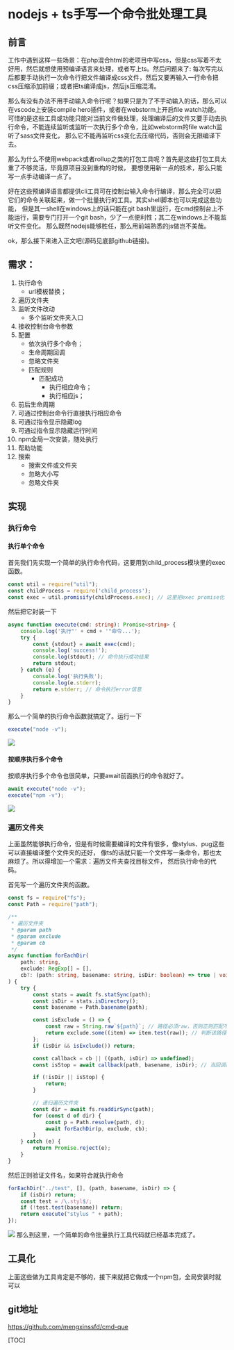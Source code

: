 # nodejs + ts手写一个命令批处理工具

## 前言

工作中遇到这样一些场景：在php混合html的老项目中写css，但是css写着不太好用，然后就想使用预编译语言来处理，或者写上ts。然后问题来了:
每次写完以后都要手动执行一次命令行把文件编译成css文件，然后又要再输入一行命令把css压缩添加前缀；或者把ts编译成js，然后js压缩混淆。

那么有没有办法不用手动输入命令行呢？如果只是为了不手动输入的话，那么可以在vscode上安装compile hero插件，或者在webstorm上开启file watch功能。
可惜的是这些工具或功能只能对当前文件做处理，处理编译后的文件又要手动去执行命令，不能连续监听或监听一次执行多个命令，比如webstorm的file watch监听了sass文件变化，
那么它不能再监听css变化去压缩代码，否则会无限编译下去。

那么为什么不使用webpack或者rollup之类的打包工具呢？首先是这些打包工具太重了不够灵活，毕竟原项目没到重构的时候， 要想使用新一点的技术，那么只能写一点手动编译一点了。

好在这些预编译语言都提供cli工具可在控制台输入命令行编译，那么完全可以把它们的命令关联起来，做一个批量执行的工具。其实shell脚本也可以完成这些功能， 但是其一shell在windows上的话只能在git
bash里运行，在cmd控制台上不能运行，需要专门打开一个git bash，少了一点便利性；其二在windows上不能监听文件变化。 那么既然nodejs能够胜任，那么用前端熟悉的js做岂不美哉。

ok，那么接下来进入正文吧(源码见底部github链接)。
## 需求：
1. 执行命令
   - url模板替换；
1. 遍历文件夹
1. 监听文件改动
   - 多个监听文件夹入口
1. 接收控制台命令参数
1. 配置
   - 依次执行多个命令；
   - 生命周期回调
   - 忽略文件夹
   - 匹配规则
      - 匹配成功
         - 执行相应命令；
         - 执行相应js；
1. 前后生命周期
1. 可通过控制台命令行直接执行相应命令
1. 可通过指令显示隐藏log
1. 可通过指令显示隐藏运行时间
1. npm全局一次安装，随处执行
1. 帮助功能
1. 搜索
   - 搜索文件或文件夹
   - 忽略大小写
   - 忽略文件夹
## 实现
### 执行命令
#### 执行单个命令
首先我们先实现一个简单的执行命令代码，这要用到child_process模块里的exec函数。

```ts
const util = require("util");
const childProcess = require('child_process');
const exec = util.promisify(childProcess.exec); // 这里把exec promise化
```
然后把它封装一下

```ts
async function execute(cmd: string): Promise<string> {
    console.log('执行"' + cmd + '"命令...');
    try {
        const {stdout} = await exec(cmd);
        console.log('success!');
        console.log(stdout); // 命令执行成功结果
        return stdout;
    } catch (e) {
        console.log('执行失败');
        console.log(e.stderr);
        return e.stderr; // 命令执行error信息
    }
}
```

那么一个简单的执行命令函数就搞定了。运行一下

```ts
execute("node -v");
```
![](https://cdn.jsdelivr.net/gh/mengxinssfd/imgBase@main/img/20210214223223.png)
#### 按顺序执行多个命令
按顺序执行多个命令也很简单，只要await前面执行的命令就好了。
```ts
await execute("node -v");
execute("npm -v");
```
![](https://cdn.jsdelivr.net/gh/mengxinssfd/imgBase@main/img/20210214225117.png)
### 遍历文件夹

上面虽然能够执行命令，但是有时候需要编译的文件有很多，像stylus、pug这些可以直接编译整个文件夹的还好， 像ts的话就只能一个文件写一条命令，那也太麻烦了。所以得增加一个需求：遍历文件夹查找目标文件， 然后执行命令的代码。

首先写一个遍历文件夹的函数。

```ts
const fs = require("fs");
const Path = require("path");

/**
 * 遍历文件夹
 * @param path
 * @param exclude
 * @param cb
 */
async function forEachDir(
    path: string,
    exclude: RegExp[] = [],
    cb?: (path: string, basename: string, isDir: boolean) => true | void | Promise<true | unknown>,
) {
    try {
        const stats = await fs.statSync(path);
        const isDir = stats.isDirectory();
        const basename = Path.basename(path);

        const isExclude = () => {
            const raw = String.raw`${path}`; // 路径必须raw，否则正则匹配不上
            return exclude.some((item) => item.test(raw)); // 判断该路径是否是忽略的
        };
        if (isDir && isExclude()) return;

        const callback = cb || ((path, isDir) => undefined);
        const isStop = await callback(path, basename, isDir); // 当回调函数返回true的时候停止执行后面的

        if (!isDir || isStop) {
            return;
        }

        // 递归遍历文件夹
        const dir = await fs.readdirSync(path);
        for (const d of dir) {
            const p = Path.resolve(path, d);
            await forEachDir(p, exclude, cb);
        }
    } catch (e) {
        return Promise.reject(e);
    }
}
```
然后正则验证文件名，如果符合就执行命令
```ts
forEachDir("../test", [], (path, basename, isDir) => {
    if (isDir) return;
    const test = /\.styl$/;
    if (!test.test(basename)) return;
    return execute("stylus " + path);
});
```
![](https://cdn.jsdelivr.net/gh/mengxinssfd/imgBase@main/img/20210214223843.png)
那么到这里，一个简单的命令批量执行工具代码就已经基本完成了。

## 工具化
上面这些做为工具肯定是不够的，接下来就把它做成一个npm包，全局安装时就可以

## git地址
https://github.com/mengxinssfd/cmd-que

[TOC]